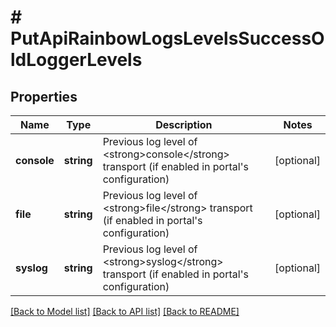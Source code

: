 # # PutApiRainbowLogsLevelsSuccessOldLoggerLevels

## Properties

Name | Type | Description | Notes
------------ | ------------- | ------------- | -------------
**console** | **string** | Previous log level of &lt;strong&gt;console&lt;/strong&gt; transport (if enabled in portal&#39;s configuration) | [optional] 
**file** | **string** | Previous log level of &lt;strong&gt;file&lt;/strong&gt; transport (if enabled in portal&#39;s configuration) | [optional] 
**syslog** | **string** | Previous log level of &lt;strong&gt;syslog&lt;/strong&gt; transport (if enabled in portal&#39;s configuration) | [optional] 

[[Back to Model list]](../../README.md#documentation-for-models) [[Back to API list]](../../README.md#documentation-for-api-endpoints) [[Back to README]](../../README.md)


